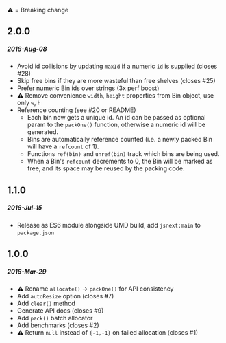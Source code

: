 :warning: = Breaking change

## 2.0.0
##### 2016-Aug-08
* Avoid id collisions by updating `maxId` if a numeric `id` is supplied (closes #28)
* Skip free bins if they are more wasteful than free shelves (closes #25)
* Prefer numeric Bin ids over strings (3x perf boost)
* :warning: Remove convenience `width`, `height` properties from Bin object, use only `w`, `h`
* Reference counting (see #20 or README)
  * Each bin now gets a unique id.  An id can be passed as optional param to the
    `packOne()` function, otherwise a numeric id will be generated.
  * Bins are automatically reference counted (i.e. a newly packed Bin will have a `refcount` of 1).
  * Functions `ref(bin)` and `unref(bin)` track which bins are being used.
  * When a Bin's `refcount` decrements to 0, the Bin will be marked as free,
    and its space may be reused by the packing code.

## 1.1.0
##### 2016-Jul-15
* Release as ES6 module alongside UMD build, add `jsnext:main` to `package.json`

## 1.0.0
##### 2016-Mar-29
* :warning: Rename `allocate()` -> `packOne()` for API consistency
* Add `autoResize` option (closes #7)
* Add `clear()` method
* Generate API docs (closes #9)
* Add `pack()` batch allocator
* Add benchmarks (closes #2)
* :warning: Return `null` instead of `{-1,-1}` on failed allocation (closes #1)
